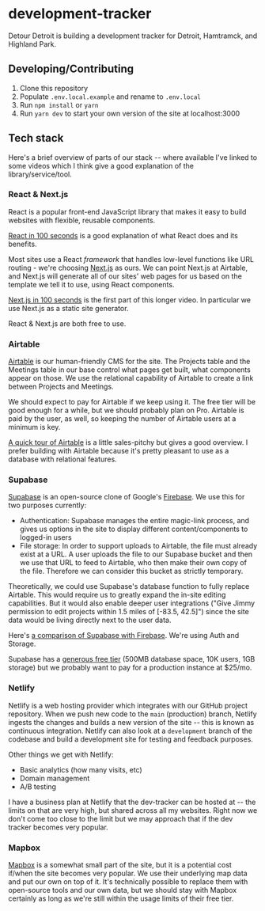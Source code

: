# development-tracker

Detour Detroit is building a development tracker for Detroit, Hamtramck, and Highland Park.

## Developing/Contributing

1. Clone this repository
2. Populate `.env.local.example` and rename to `.env.local`
3. Run `npm install` or `yarn`
4. Run `yarn dev` to start your own version of the site at localhost:3000

## Tech stack

Here's a brief overview of parts of our stack -- where available I've linked to some videos which I think give a good explanation of the library/service/tool.

### React & Next.js

React is a popular front-end JavaScript library that makes it easy to build websites with flexible, reusable components.

[React in 100 seconds](https://www.youtube.com/watch?v=Tn6-PIqc4UM) is a good explanation of what React does and its benefits.

Most sites use a React *framework* that handles low-level functions like URL routing - we're choosing [Next.js](https://nextjs.org/) as ours. We can point Next.js at Airtable, and Next.js will generate all of our sites' web pages for us based on the template we tell it to use, using React components.

[Next.js in 100 seconds](https://www.youtube.com/watch?v=Sklc_fQBmcs) is the first part of this longer video. In particular we use Next.js as a static site generator.

React & Next.js are both free to use.

### Airtable

[Airtable](https://airtable.com/) is our human-friendly CMS for the site. The Projects table and the Meetings table in our base control what pages get built, what components appear on those. We use the relational capability of Airtable to create a link between Projects and Meetings.

We should expect to pay for Airtable if we keep using it. The free tier will be good enough for a while, but we should probably plan on Pro. Airtable is paid by the user, as well, so keeping the number of Airtable users at a minimum is key.

[A quick tour of Airtable](https://www.youtube.com/watch?v=r0lsyTaAuJE) is a little sales-pitchy but gives a good overview. I prefer building with Airtable because it's pretty pleasant to use as a database with relational features.

### Supabase

[Supabase](https://supabase.io/) is an open-source clone of Google's [Firebase](https://firebase.google.com/). We use this for two purposes currently:
- Authentication: Supabase manages the entire magic-link process, and gives us options in the site to display different content/components to logged-in users
- File storage: In order to support uploads to Airtable, the file must already exist at a URL. A user uploads the file to our Supabase bucket and then we use that URL to feed to Airtable, who then make their own copy of the file. Therefore we can consider this bucket as strictly temporary.

Theoretically, we could use Supabase's database function to fully replace Airtable. This would require us to greatly expand the in-site editing capabilities. But it would also enable deeper user integrations ("Give Jimmy permission to edit projects within 1.5 miles of [-83.5, 42.5]") since the site data would be living directly next to the user data.

Here's [a comparison of Supabase with Firebase](https://www.youtube.com/watch?v=WiwfiVdfRIc&t=50s). We're using Auth and Storage.

Supabase has a [generous free tier](https://supabase.io/pricing) (500MB database space, 10K users, 1GB storage) but we probably want to pay for a production instance at $25/mo. 

### Netlify

Netlify is a web hosting provider which integrates with our GitHub project repository. When we push new code to the `main` (production) branch, Netlify ingests the changes and builds a new version of the site -- this is known as continuous integration. Netlify can also look at a `development` branch of the codebase and build a development site for testing and feedback purposes.

Other things we get with Netlify:
- Basic analytics (how many visits, etc)
- Domain management
- A/B testing

I have a business plan at Netlify that the dev-tracker can be hosted at -- the limits on that are very high, but shared across all my websites. Right now we don't come too close to the limit but we may approach that if the dev tracker becomes very popular.

### Mapbox

[Mapbox](https://www.mapbox.com/) is a somewhat small part of the site, but it is a potential cost if/when the site becomes very popular. We use their underlying map data and put our own on top of it. It's technically possible to replace them with open-source tools and our own data, but we should stay with Mapbox certainly as long as we're still within the usage limits of their free tier.
